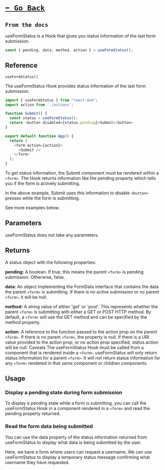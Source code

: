 # [```⬅️ Go Back```](./features.md)

## ```From the docs                                           ```

useFormStatus is a Hook that gives you status information of the last form submission.

```js
const { pending, data, method, action } = useFormStatus();
```

## Reference 

```useFormStatus()```

The useFormStatus Hook provides status information of the last form submission.

```js
import { useFormStatus } from "react-dom";
import action from './actions';

function Submit() {
  const status = useFormStatus();
  return <button disabled={status.pending}>Submit</button>
}

export default function App() {
  return (
    <form action={action}>
      <Submit />
    </form>
  );
}
```

To get status information, the Submit component must be rendered within a ```<form>```. The Hook returns information like the pending property which tells you if the form is actively submitting.

In the above example, Submit uses this information to disable ```<button>``` presses while the form is submitting.

See more examples below.

## Parameters 
useFormStatus does not take any parameters.

## Returns 
A status object with the following properties:

**pending:** A boolean. If true, this means the parent ```<form>``` is pending submission. Otherwise, false.

**data:** An object implementing the FormData interface that contains the data the parent ```<form>``` is submitting. If there is no active submission or no parent ```<form>```, it will be null.

**method:** A string value of either 'get' or 'post'. This represents whether the parent ```<form>``` is submitting with either a GET or POST HTTP method. By default, a ```<form>``` will use the GET method and can be specified by the method property.

**action:** A reference to the function passed to the action prop on the parent ```<form>```. If there is no parent ```<form>```, the property is null. If there is a URI value provided to the action prop, or no action prop specified, status.action will be null.
Caveats 
The useFormStatus Hook must be called from a component that is rendered inside a ```<form>```.
useFormStatus will only return status information for a parent ```<form>```. It will not return status information for any ```<form>``` rendered in that same component or children components.

## Usage 

### Display a pending state during form submission 

To display a pending state while a form is submitting, you can call the useFormStatus Hook in a component rendered in a ```<form>``` and read the pending property returned.

### Read the form data being submitted 

You can use the data property of the status information returned from useFormStatus to display what data is being submitted by the user.

Here, we have a form where users can request a username. We can use useFormStatus to display a temporary status message confirming what username they have requested.